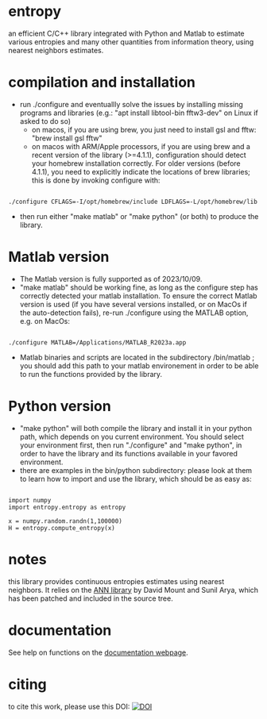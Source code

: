 # entropy
an efficient C/C++ library integrated with Python and Matlab to estimate various entropies and many other quantities from information theory, using nearest neighbors estimates.

# compilation and installation
- run ./configure and eventuallly solve the issues by installing missing programs and libraries (e.g.: "apt install libtool-bin fftw3-dev" on Linux if asked to do so)
   - on macos, if you are using brew, you just need to install gsl and fftw: "brew install gsl fftw"
   - on macos with ARM/Apple processors, if you are using brew and a recent version of the library (>=4.1.1), configuration should detect your homebrew installation correctly. For older versions (before 4.1.1), you need to explicitly indicate the locations of brew libraries; this is done by invoking configure with:
<pre><code>
./configure CFLAGS=-I/opt/homebrew/include LDFLAGS=-L/opt/homebrew/lib
</code></pre>
- then run either "make matlab" or "make python" (or both) to produce the library.
  
# Matlab version
- The Matlab version is fully supported as of 2023/10/09.
- "make matlab" should be working fine, as long as the configure step has correctly detected your matlab installation. To ensure the correct Matlab version is used (if you have several versions installed, or on MacOs if the auto-detection fails), re-run ./configure using the MATLAB option, e.g. on MacOs:
<pre><code>
./configure MATLAB=/Applications/MATLAB_R2023a.app
</code></pre>
- Matlab binaries and scripts are located in the subdirectory /bin/matlab ; you should add this path to your matlab environement in order to be able to run the functions provided by the library.

# Python version
- "make python" will both compile the library and install it in your python path, which depends on you current environment. You should select your environment first, then run "./configure" and "make python", in order to have the library and its functions available in your favored environment.
- there are examples in the bin/python subdirectory: please look at them to learn how to import and use the library, which should be as easy as:
<pre><code>
import numpy
import entropy.entropy as entropy

x = numpy.random.randn(1,100000)
H = entropy.compute_entropy(x)
</code></pre>

# notes

this library provides continuous entropies estimates using nearest neighbors. It relies on the [ANN library](http://www.cs.umd.edu/~mount/ANN/) by David Mount and Sunil Arya, which has been patched and included in the source tree.

# documentation

See help on functions on the [documentation webpage](https://perso.ens-lyon.fr/nicolas.garnier/files/html/).

# citing

to cite this work, please use this DOI: [![DOI](https://zenodo.org/badge/635707956.svg)](https://doi.org/10.5281/zenodo.13218642)